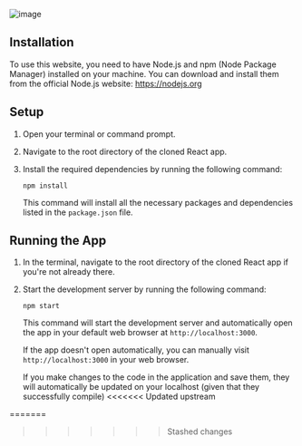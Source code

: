 ![image](https://github.com/jardondaful/IST-Handbook/assets/68207907/64b1bc72-5a10-4c78-a4e7-934cfd5d834f)

## Installation

To use this website, you need to have Node.js and npm (Node Package Manager) installed on your machine. You can download and install them from the official Node.js website: https://nodejs.org

## Setup

1. Open your terminal or command prompt.

2. Navigate to the root directory of the cloned React app.

3. Install the required dependencies by running the following command:

   ```shell
   npm install
   ```

   This command will install all the necessary packages and dependencies listed in the `package.json` file.

## Running the App

1. In the terminal, navigate to the root directory of the cloned React app if you're not already there.

2. Start the development server by running the following command:

   ```shell
   npm start
   ```

   This command will start the development server and automatically open the app in your default web browser at `http://localhost:3000`.

   If the app doesn't open automatically, you can manually visit `http://localhost:3000` in your web browser.

   If you make changes to the code in the application and save them, they will automatically be updated on your localhost (given that they successfully compile)
<<<<<<< Updated upstream

=======
>>>>>>> Stashed changes
